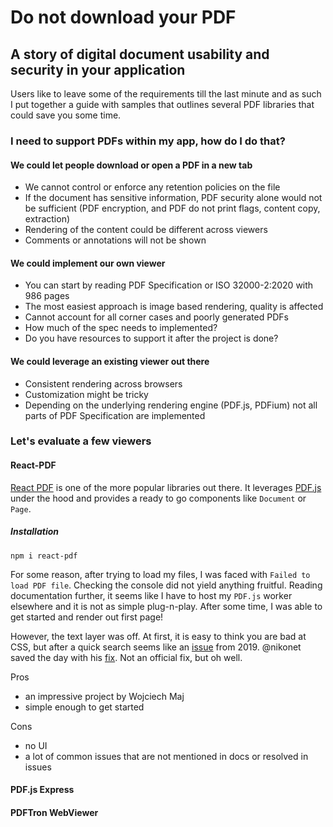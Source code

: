 # Do not download your PDF
## A story of digital document usability and security in your application

Users like to leave some of the requirements till the last minute and as such I put together a guide with samples that outlines several PDF libraries that could save you some time. 

### I need to support PDFs within my app, how do I do that?

#### We could let people download or open a PDF in a new tab

- We cannot control or enforce any retention policies on the file
- If the document has sensitive information, PDF security alone would not be sufficient (PDF encryption, and PDF do not print flags, content copy, extraction)
- Rendering of the content could be different across viewers
- Comments or annotations will not be shown

#### We could implement our own viewer

- You can start by reading PDF Specification or ISO 32000-2:2020 with 986 pages
- The most easiest approach is image based rendering, quality is affected
- Cannot account for all corner cases and poorly generated PDFs
- How much of the spec needs to implemented?
- Do you have resources to support it after the project is done?

#### We could leverage an existing viewer out there

- Consistent rendering across browsers
- Customization might be tricky
- Depending on the underlying rendering engine (PDF.js, PDFium) not all parts of PDF Specification are implemented

### Let's evaluate a few viewers

#### React-PDF

[React PDF](https://www.npmjs.com/package/react-pdf) is one of the more popular libraries out there. It leverages [PDF.js](https://mozilla.github.io/pdf.js/) under the hood and provides a ready to go components like `Document` or `Page`. 

##### Installation

`npm i react-pdf`

For some reason, after trying to load my files, I was faced with `Failed to load PDF file`. Checking the console did not yield anything fruitful. Reading documentation further, it seems like I have to host my `PDF.js` worker elsewhere and it is not as simple plug-n-play. After some time, I was able to get started and render out first page! 

However, the text layer was off. At first, it is easy to think you are bad at CSS, but after a quick search seems like an [issue](https://github.com/wojtekmaj/react-pdf/issues/332) from 2019. @nikonet saved the day with his [fix](https://github.com/wojtekmaj/react-pdf/issues/332#issuecomment-458121654). Not an official fix, but oh well. 

Pros
+ an impressive project by Wojciech Maj
+ simple enough to get started

Cons
- no UI
- a lot of common issues that are not mentioned in docs or resolved in issues

#### PDF.js Express

#### PDFTron WebViewer




